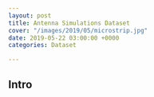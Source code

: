 ```yaml
---
layout: post
title: Antenna Simulations Dataset
cover: "/images/2019/05/microstrip.jpg"
date: 2019-05-22 03:00:00 +0000
categories: Dataset

---
```

## Intro